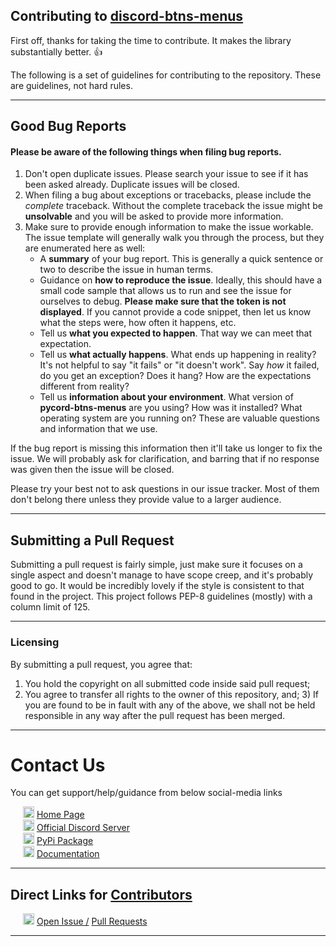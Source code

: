## Contributing to <u>discord-btns-menus</u>

First off, thanks for taking the time to contribute. It makes the library substantially better. :+1:

The following is a set of guidelines for contributing to the repository. These are guidelines, not hard rules.

<hr/>

## Good Bug Reports

#### Please be aware of the following things when filing bug reports.

1. Don't open duplicate issues. Please search your issue to see if it has been asked already. Duplicate issues will be
   closed.
2. When filing a bug about exceptions or tracebacks, please include the _complete_ traceback. Without the complete
   traceback the issue might be **unsolvable** and you will be asked to provide more information.
3. Make sure to provide enough information to make the issue workable. The issue template will generally walk you
   through the process, but they are enumerated here as well:
   - A **summary** of your bug report. This is generally a quick sentence or two to describe the issue in human terms.
   - Guidance on **how to reproduce the issue**. Ideally, this should have a small code sample that allows us to run
     and see the issue for ourselves to debug. **Please make sure that the token is not displayed**. If you cannot
     provide a code snippet, then let us know what the steps were, how often it happens, etc.
   - Tell us **what you expected to happen**. That way we can meet that expectation.
   - Tell us **what actually happens**. What ends up happening in reality? It's not helpful to say "it fails" or "it
     doesn't work". Say _how_ it failed, do you get an exception? Does it hang? How are the expectations different from
     reality?
   - Tell us **information about your environment**. What version of **pycord-btns-menus** are you using? How was it
     installed? What operating system are you running on? These are valuable questions and information that we use.

If the bug report is missing this information then it'll take us longer to fix the issue. We will probably ask for
clarification, and barring that if no response was given then the issue will be closed.

Please try your best not to ask questions in our issue tracker. Most of them don't belong there unless they provide
value to a larger audience.

<hr/>

## Submitting a Pull Request

Submitting a pull request is fairly simple, just make sure it focuses on a single aspect and doesn't manage to have
scope creep, and it's probably good to go. It would be incredibly lovely if the style is consistent to that found in the
project. This project follows PEP-8 guidelines (mostly) with a column limit of 125.

<hr/>

### Licensing

By submitting a pull request, you agree that:

1. You hold the copyright on all submitted code inside said pull request;
2. You agree to transfer all rights to the owner of this repository, and; 3) If you are found to be in fault with any of
   the above, we shall not be held responsible in any way after the pull request has been merged.

<hr/>

# Contact Us

You can get support/help/guidance from below social-media links

<p style="margin-left: 20px;">

<img src="https://github.com/Modern-Realm/discord_btns_menus/blob/main/media/bin/github_icon.png" alt="icon" width="18" height="18">
<a href="https://github.com/Modern-Realm"> 
Home Page </a>

<br/>

<img src="https://github.com/Modern-Realm/discord_btns_menus/blob/main/media/bin/discord_icon.png" alt="icon" width="18" height="18">
<a href="https://discord.gg/GVMWx5EaAN"> 
Official Discord Server </a>

<br/>

<img src="https://github.com/Modern-Realm/discord_btns_menus/blob/main/media/bin/PyPi_icon.png" alt="icon" width="18" height="18">
<a href="https://pypi.org/project/discord-btns-menus/"> 
PyPi Package </a>

<br/>

<img src="https://github.com/Modern-Realm/discord_btns_menus/blob/main/media/bin/docs_icon.png" alt="icon" width="18" height="18">
<a href="https://modern-realm.github.io/discord_btns_menus/"> 
Documentation </a>

</p>

<hr/>

## Direct Links for <u>Contributors</u>

<p style="margin-left: 20px;">
   <img src="https://github.com/Modern-Realm/discord_btns_menus/blob/main/media/bin/github_icon.png" alt="icon" width="18" height="18"> 
   <a href="https://github.com/Modern-Realm/discord_btns_menus/issues/new/choose"> 
   Open Issue /</a>
   
   <a href="https://github.com/Modern-Realm/discord_btns_menus/pulls">
   Pull Requests
   </a>

</p>

<hr/>
